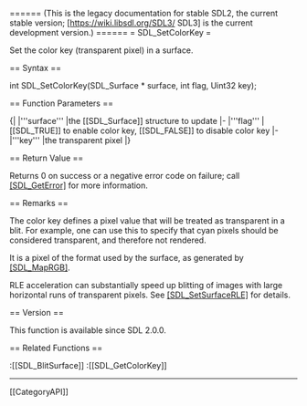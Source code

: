 ====== (This is the legacy documentation for stable SDL2, the current stable version; [https://wiki.libsdl.org/SDL3/ SDL3] is the current development version.) ======
= SDL_SetColorKey =

Set the color key (transparent pixel) in a surface.

== Syntax ==

<syntaxhighlight lang='c'>
int SDL_SetColorKey(SDL_Surface * surface,
                    int flag, Uint32 key);
</syntaxhighlight>

== Function Parameters ==

{|
|'''surface'''
|the [[SDL_Surface]] structure to update
|-
|'''flag'''
|[[SDL_TRUE]] to enable color key, [[SDL_FALSE]] to disable color key
|-
|'''key'''
|the transparent pixel
|}

== Return Value ==

Returns 0 on success or a negative error code on failure; call
[[SDL_GetError]]() for more information.

== Remarks ==

The color key defines a pixel value that will be treated as transparent in
a blit. For example, one can use this to specify that cyan pixels should be
considered transparent, and therefore not rendered.

It is a pixel of the format used by the surface, as generated by
[[SDL_MapRGB]]().

RLE acceleration can substantially speed up blitting of images with large
horizontal runs of transparent pixels. See [[SDL_SetSurfaceRLE]]() for
details.

== Version ==

This function is available since SDL 2.0.0.

== Related Functions ==

:[[SDL_BlitSurface]]
:[[SDL_GetColorKey]]

----
[[CategoryAPI]]



